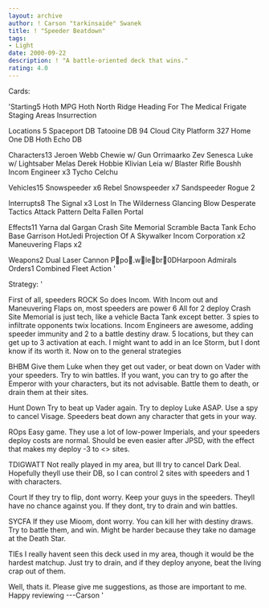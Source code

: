 ```yaml
---
layout: archive
author: ! Carson "tarkinsaide" Swanek
title: ! "Speeder Beatdown"
tags:
- Light
date: 2000-09-22
description: ! "A battle-oriented deck that wins."
rating: 4.0
---
```

Cards: 

'Starting5
Hoth MPG
Hoth North Ridge
Heading For The Medical Frigate
Staging Areas
Insurrection

Locations 5
Spaceport DB
Tatooine DB 94
Cloud City Platform 327
Home One DB
Hoth Echo DB

Characters13
Jeroen Webb
Chewie w/ Gun
Orrimaarko
Zev Senesca
Luke w/ Lightsaber
Melas
Derek Hobbie Klivian
Leia w/ Blaster Rifle
Boushh
Incom Engineer x3
Tycho Celchu

Vehicles15
Snowspeeder x6
Rebel Snowspeeder x7
Sandspeeder
Rogue 2

Interrupts8
The Signal x3
Lost In The Wilderness
Glancing Blow
Desperate Tactics
Attack Pattern Delta
Fallen Portal

Effects11
Yarna dal Gargan
Crash Site Memorial
Scramble
Bacta Tank
Echo Base Garrison
HotJedi
Projection Of A Skywalker
Incom Corporation x2
Maneuvering Flaps x2

Weapons2
Dual Laser Cannon
Ppo.wlebr0DHarpoon
Admirals Orders1
Combined Fleet Action '

Strategy: '

First of all, speeders ROCK So does Incom.  With Incom out and Maneuvering Flaps on, most speeders are power 6 All for 2 deploy  Crash Site Memorial is just tech, like a vehicle Bacta Tank except better.	3 spies to infiltrate opponents twix locations.  Incom Engineers are awesome, adding speeder immunity and 2 to a battle destiny draw.  5 locations, but they can get up to 3 activation at each.  I might want to add in an Ice Storm, but I dont know if its worth it.  Now on to the general strategies

BHBM  Give them Luke when they get out vader, or beat down on Vader with your speeders.  Try to win battles.  If you want, you can try to go after the Emperor with your characters, but its not advisable.  Battle them to death, or drain them at their sites.

Hunt Down  Try to beat up Vader again.  Try to deploy Luke ASAP.  Use a spy to cancel Visage.	Speeders beat down any character that gets in your way.

ROps  Easy game.  They use a lot of low-power Imperials, and your speeders deploy costs are normal.  Should be even easier after JPSD, with the effect that makes my deploy -3 to <> sites.

TDIGWATT  Not really played in my area, but Ill try to cancel Dark Deal.  Hopefully theyll use their DB, so I can control 2 sites with speeders and 1 with characters.

Court	If they try to flip, dont worry.  Keep your guys in the speeders.  Theyll have no chance against you.  If they dont, try to drain and win battles.

SYCFA	If they use Mioom, dont worry.	You can kill her with destiny draws.  Try to battle them, and win.  Might be harder because they take no damage at the Death Star.

TIEs  I really havent seen this deck used in my area, though it would be the hardest matchup.	Just try to drain, and if they deploy anyone, beat the living crap out of them.

Well, thats it.  Please give me suggestions, as those are important to me.  Happy reviewing
---Carson '